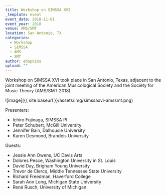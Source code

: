 ```yaml
---
title: Workshop on SIMSSA XVI
_template: event
event_date: 2018-11-01
event_year: 2018
venue: AMS/SMT
location: San Antonio, TX
categories:
  - Workshop
  - SIMSSA
  - AMS
  - SMT
author: ehopkins
upload: ""
---
```


Workshop on SIMSSA XVI took place in San Antonio, Texas, adjacent to the joint meeting of the American Musicological Society and the Society for Music Theory (AMS/SMT 2018).

![image]({{ site.baseurl }}/assets/img/simssaxvi-amssmt.png)

Presenters:

* Ichiro Fujinaga, SIMSSA PI
* Peter Schubert, McGill University
* Jennifer Bain, Dalhousie University
* Karen Desmond, Brandeis University

Guests:

* Jessie Ann Owens, UC Davis Arts
* Dolores Pesce, Washington University in St. Louis
* David Day, Brigham Young University
* Trevor de Clercq, Middle Tennessee State University
* Richard Freedman, Haverford College
* Sarah Ann Long, Michigan State University
* René Rusch, University of Michigan
